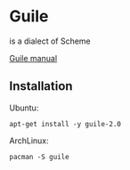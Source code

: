 Guile
=====

is a dialect of Scheme


[Guile manual](http://www.gnu.org/software/guile/manual/guile.html)

Installation
------------

Ubuntu:

    apt-get install -y guile-2.0

ArchLinux:

    pacman -S guile
